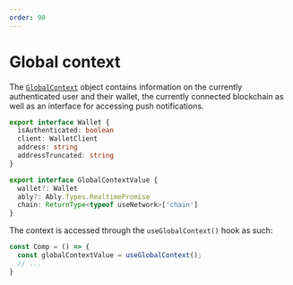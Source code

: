 ```yaml
---
order: 90
---
```


# Global context

The [`GlobalContext`](https://github.com/QuickDapp/QuickDapp/tree/master/src/frontend/contexts/global.tsx) object contains information on the currently authenticated user and their wallet, the currently connected blockchain as well as an interface for accessing push notifications.

```ts
export interface Wallet {
  isAuthenticated: boolean
  client: WalletClient
  address: string
  addressTruncated: string
}

export interface GlobalContextValue {
  wallet?: Wallet
  ably?: Ably.Types.RealtimePromise
  chain: ReturnType<typeof useNetwork>['chain']
}
```

The context is accessed through the `useGlobalContext()` hook as such:

```ts
const Comp = () => {
  const globalContextValue = useGlobalContext();
  // ...
}
```

